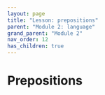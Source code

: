 ```yaml
---
layout: page
title: "Lesson: prepositions"
parent: "Module 2: language"
grand_parent: "Module 2"
nav_order: 12
has_children: true
---
```


# Prepositions
